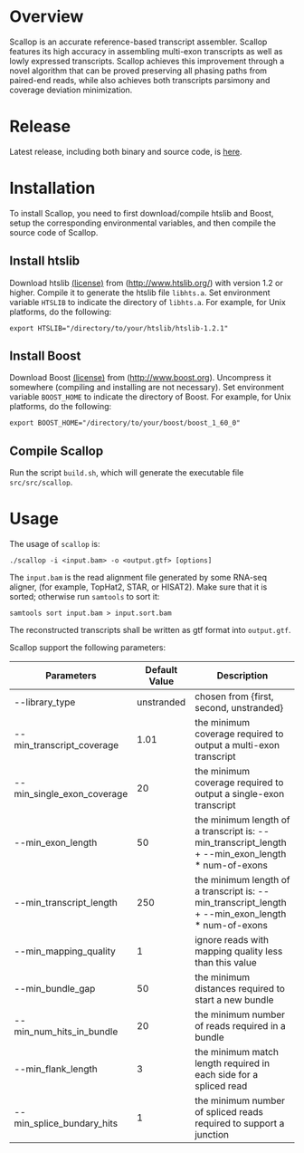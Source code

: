 # Overview
Scallop is an accurate reference-based transcript assembler. Scallop features
its high accuracy in assembling multi-exon transcripts as well as lowly
expressed transcripts. Scallop achieves this improvement through a novel
algorithm that can be proved preserving all phasing paths from paired-end reads,
while also achieves both transcripts parsimony and coverage deviation minimization.

# Release
Latest release, including both binary and source code, is [here](https://github.com/shaomingfu/scallop/releases/tag/v0.9.1).

# Installation
To install Scallop, you need to first download/compile 
htslib and Boost, setup the corresponding environmental variables,
and then compile the source code of Scallop.

## Install htslib
Download htslib [(license)](https://github.com/samtools/htslib/blob/develop/LICENSE)
from (http://www.htslib.org/) with version 1.2 or higher.
Compile it to generate the htslib file `libhts.a`. 
Set environment variable `HTSLIB` to indicate the directory of `libhts.a`.
For example, for Unix platforms, do the following:
```
export HTSLIB="/directory/to/your/htslib/htslib-1.2.1"
```

## Install Boost
Download Boost [(license)](http://www.boost.org/LICENSE_1_0.txt)
from (http://www.boost.org).
Uncompress it somewhere (compiling and installing are not necessary).
Set environment variable `BOOST_HOME` to indicate the directory of Boost.
For example, for Unix platforms, do the following:
```
export BOOST_HOME="/directory/to/your/boost/boost_1_60_0"
```

## Compile Scallop
Run the script `build.sh`, which will generate the executable file `src/src/scallop`.


# Usage

The usage of `scallop` is:
```
./scallop -i <input.bam> -o <output.gtf> [options]
```

The `input.bam` is the read alignment file generated by some RNA-seq aligner, (for example, TopHat2, STAR, or HISAT2).
Make sure that it is sorted; otherwise run `samtools` to sort it:
```
samtools sort input.bam > input.sort.bam
```

The reconstructed transcripts shall be written as gtf format into `output.gtf`.

Scallop support the following parameters:

Parameters | Default Value | Description
------------ | ------------- | ----------
 --library_type               | unstranded | chosen from {first, second, unstranded}
 --min_transcript_coverage    | 1.01 | the minimum coverage required to output a multi-exon transcript
  --min_single_exon_coverage   | 20 | the minimum coverage required to output a single-exon transcript
 --min_exon_length            | 50 | the minimum length of a transcript is: --min_transcript_length <br> + --min_exon_length * num-of-exons
 --min_transcript_length      |250 | the minimum length of a transcript is: --min_transcript_length <br> + --min_exon_length * num-of-exons
 --min_mapping_quality        | 1 | ignore reads with mapping quality less than this value
 --min_bundle_gap             |50 | the minimum distances required to start a new bundle
 --min_num_hits_in_bundle     | 20 | the minimum number of reads required in a bundle
 --min_flank_length           | 3 | the minimum match length required in each side for a spliced read
 --min_splice_bundary_hits    | 1 | the minimum number of spliced reads required to support a junction
